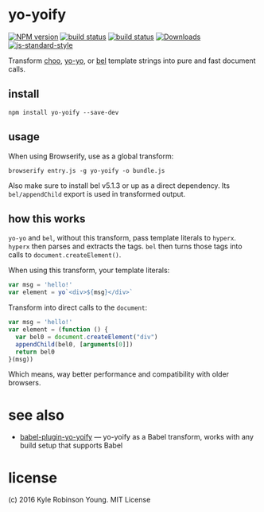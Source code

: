 # yo-yoify

[![NPM version][npm-image]][npm-url]
[![build status][travis-image]][travis-url]
[![build status][appveyor-image]][appveyor-url]
[![Downloads][downloads-image]][downloads-url]
[![js-standard-style][standard-image]][standard-url]

Transform [choo][choo-url], [yo-yo][yo-yo-url], or [bel][bel-url] template
strings into pure and fast document calls.

## install

```shell
npm install yo-yoify --save-dev
```

## usage

When using Browserify, use as a global transform:

```shell
browserify entry.js -g yo-yoify -o bundle.js
```

Also make sure to install bel v5.1.3 or up as a direct dependency. Its
`bel/appendChild` export is used in transformed output.

## how this works

`yo-yo` and `bel`, without this transform, pass template literals to `hyperx`.
`hyperx` then parses and extracts the tags. `bel` then turns those tags into
calls to `document.createElement()`.

When using this transform, your template literals:

```js
var msg = 'hello!'
var element = yo`<div>${msg}</div>`
```

Transform into direct calls to the `document`:

```js
var msg = 'hello!'
var element = (function () {
  var bel0 = document.createElement("div")
  appendChild(bel0, [arguments[0]])
  return bel0
}(msg))
```

Which means, way better performance and compatibility with older browsers.

# see also

- [babel-plugin-yo-yoify](https://www.npmjs.com/package/babel-plugin-yo-yoify) — yo-yoify as a Babel transform, works with any build setup that supports Babel

# license
(c) 2016 Kyle Robinson Young. MIT License

[choo-url]: https://github.com/yoshuawuyts/choo
[yo-yo-url]: https://github.com/maxogden/yo-yo
[bel-url]: https://github.com/shama/bel
[npm-image]: https://img.shields.io/npm/v/yo-yoify.svg?style=flat-square
[npm-url]: https://npmjs.org/package/yo-yoify
[travis-image]: https://img.shields.io/travis/shama/yo-yoify/master.svg?style=flat-square
[travis-url]: https://travis-ci.org/shama/yo-yoify
[appveyor-image]: https://img.shields.io/appveyor/ci/shama/yo-yoify/master.svg
[appveyor-url]: https://ci.appveyor.com/project/shama/yo-yoify
[downloads-image]: http://img.shields.io/npm/dm/vel.svg?style=flat-square
[downloads-url]: https://npmjs.org/package/yo-yoify
[standard-image]: https://img.shields.io/badge/code%20style-standard-brightgreen.svg?style=flat-square
[standard-url]: https://github.com/feross/standard
